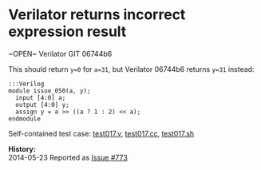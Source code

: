 
Verilator returns incorrect expression result
=============================================

~OPEN~ Verilator GIT 06744b6

This should return `y=0` for `a=31`, but Verilator 06744b6 returns `y=31` instead:

    :::Verilog
    module issue_050(a, y);
      input [4:0] a;
      output [4:0] y;
      assign y = a >> ((a ? 1 : 2) << a);
    endmodule

Self-contained test case:
[test017.v](http://svn.clifford.at/handicraft/2014/verilatortest/test017.v),
[test017.cc](http://svn.clifford.at/handicraft/2014/verilatortest/test017.cc),
[test017.sh](http://svn.clifford.at/handicraft/2014/verilatortest/test017.sh)

**History:**  
2014-05-23 Reported as [Issue #773](http://www.veripool.org/issues/773-Verilator-Verilator-returns-incorrect-expression-result)
